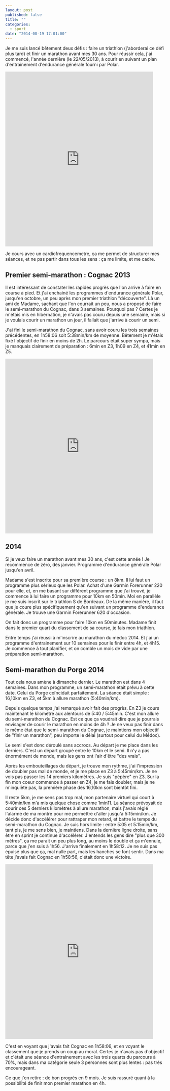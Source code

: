 ```yaml
---
layout: post
published: false
title: ""
categories: 
  - sport
date: "2014-08-19 17:01:00"
---
```


Je me suis lancé bêtement deux défis : faire un triathlon (j'aborderai ce défi plus tard) et finir un marathon avant mes 30 ans. Pour réussir cela, j'ai commencé, l'année dernière (le 22/05/2013), à courir en suivant un plan d'entrainement d'endurance générale fourni par Polar.

<iframe width='465' height='548' frameborder='0' src='http://connect.garmin.com:80/activity/embed/421808365'></iframe>

Je cours avec un cardiofrequencemetre, ça me permet de structurer mes séances, et ne pas partir dans tous les sens : ça me limite, et me cadre.

## Premier semi-marathon : Cognac 2013
Il est intéressant de constater les rapides progrès que l'on arrive à faire en course à pied. Et j'ai enchainé les programmes d'endurance générale Polar, jusqu'en octobre, un peu après mon premier triathlon "découverte". Là un ami de Madame, sachant que l'on courrait un peu, nous a proposé de faire le semi-marathon du Cognac, dans 3 semaines. Pourquoi pas ? Certes je m'étais mis en hibernation, je n'avais pas couru depuis une semaine, mais si je voulais courir un marathon un jour, il fallait que j'arrive à courir un semi.

J'ai fini le semi-marathon du Cognac, sans avoir couru les trois semaines précédentes, en 1h58:06 soit 5:38min/km de moyenne. Bêtement je m'étais fixé l'objectif de finir en moins de 2h. Le parcours était super sympa, mais je manquais clairement de préparation : 6min en Z3, 1h09 en Z4, et 41min en Z5.

<iframe width='465' height='548' frameborder='0' src='http://connect.garmin.com:80/activity/embed/568033008'></iframe>

## 2014

Si je veux faire un marathon avant mes 30 ans, c'est cette année ! Je recommence de zéro, dès janvier. Programme d'endurance générale Polar jusqu'en avril.

Madame s'est inscrite pour sa première course : un 8km. Il lui faut un programme plus sérieux que les Polar. Achat d'une Garmin Forerunner 220 pour elle, et, en me basant sur différent programme que j'ai trouvé, je commence à lui faire un programme pour 10km en 50min. Moi en parallèle je me suis inscrit sur le triathlon S de Bordeaux. De la même manière, il faut que je coure plus spécifiquement qu'en suivant un programme d'endurance générale. Je trouve une Garmin Forerunner 620 d'occasion.

On fait donc un programme pour faire 10km en 50minutes. Madame finit dans le premier quart du classement de sa course, je fais mon triathlon.

Entre temps j'ai réussi à m'inscrire au marathon du médoc 2014. Et j'ai un programme d'entrainement sur 10 semaines pour le finir entre 4h, et 4h15. Je commence à tout planifier, et on comble un mois de vide par une préparation semi-marathon.

## Semi-marathon du Porge 2014
Tout cela nous amène à dimanche dernier. Le marathon est dans 4 semaines. Dans mon programme, un semi-marathon était prévu à cette date. Celui du Porge coïncidait parfaitement. La séance était simple : 16,10km en Z3, et 5km à allure marathon (5:40min/km).

Depuis quelque temps j'ai remarqué avoir fait des progrès. En Z3 je cours maintenant le kilomètre aux alentours de 5:40 / 5:45min. C'est mon allure du semi-marathon du Cognac. Est ce que ça voudrait dire que je pourrais envisager de courir le marathon en moins de 4h ? Je ne veux pas finir dans le même état que le semi-marathon du Cognac, je maintiens mon objectif de "finir un marathon", peu importe le délai (surtout pour celui du Médoc).

Le semi s'est donc déroulé sans accrocs. Au départ je me place dans les derniers. C'est un départ groupé entre le 10km et le semi. Il n'y a pas énormément de monde, mais les gens ont l'air d'être "des vrais".

Après les embouteillages du départ, je trouve mon rythme, j'ai l'impression de doubler pas mal de monde, et je me place en Z3 à 5:45min/km. Je ne vois pas passer les 14 premiers kilomètres. Je suis "pépère" en Z3. Sur la fin mon coeur commence à passer en Z4, je me fais doubler, mais je ne m'inquiète pas, la première phase des 16,10km sont bientôt fini.

Il reste 5km, je me sens pas trop mal, mon partenaire virtuel qui court à 5:40min/km m'a mis quelque chose comme 1min11. La séance prévoyait de courir ces 5 derniers kilomètres à allure marathon, mais j'avais réglé l'alarme de ma montre pour me permettre d'aller jusqu'à 5:15min/km. Je décide donc d'accélérer pour rattraper mon retard, et battre le temps du semi-marathon du Cognac. Je suis hors limite : entre 5:05 et 5:15min/km, tant pis, je me sens bien, je maintiens. Dans la dernière ligne droite, sans être en sprint je continue d'accélérer. J'entends les gens dire "plus que 300 mètres", ça me parait un peu plus long, au moins le double et ça m'ennuie, parce que j'en suis à 1h56. J'arrive finalement en 1h58:12. Je ne suis pas épuisé plus que ça, mal nulle part, mais les hanches se font sentir. Dans ma tête j'avais fait Cognac en 1h58:56, c'était donc une victoire.

<iframe width='465' height='548' frameborder='0' src='http://connect.garmin.com:80/activity/embed/566888821'></iframe>

C'est en voyant que j'avais fait Cognac en 1h58:06, et en voyant le classement que je prends un coup au moral. Certes je n'avais pas d'objectif et c'était une séance d'entrainement avec les trois quarts du parcours à 70%, mais dans ma catégorie seule 3 personnes sont plus lentes : pas très encourageant.

Ce que j'en retire : de bon progrès en 9 mois. Je suis rassuré quant à la possibilité de finir mon premier marathon en 4h.